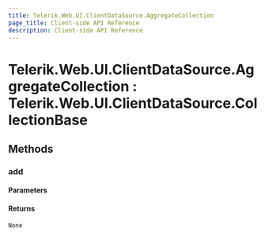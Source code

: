 ```yaml
---
title: Telerik.Web.UI.ClientDataSource.AggregateCollection
page_title: Client-side API Reference
description: Client-side API Reference
---
```


# Telerik.Web.UI.ClientDataSource.AggregateCollection : Telerik.Web.UI.ClientDataSource.CollectionBase 

## Methods

###  add

#### Parameters

#### Returns

`None` 


